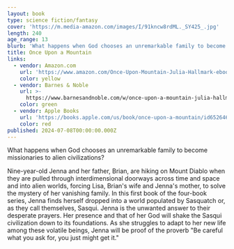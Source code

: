 ```yaml
---
layout: book
type: science fiction/fantasy
cover: 'https://m.media-amazon.com/images/I/91kncw8rdML._SY425_.jpg'
length: 240
age_range: 13
blurb: 'What happens when God chooses an unremarkable family to become missionaries to alien civilizations?'
title: Once Upon a Mountain
links:
  - vendor: Amazon.com
    url: 'https://www.amazon.com/Once-Upon-Mountain-Julia-Hallmark-ebook/dp/B0D92XPPL6'
    color: yellow
  - vendor: Barnes & Noble
    url: >-
      https://www.barnesandnoble.com/w/once-upon-a-mountain-julia-hallmark/1145849208?ean=9798887516820
    color: green
  - vendor: Apple Books
    url: 'https://books.apple.com/us/book/once-upon-a-mountain/id6526460937'
    color: red
published: 2024-07-08T00:00:00.000Z
---
```

What happens when God chooses an unremarkable family to become missionaries to alien civilizations?

Nine-year-old Jenna and her father, Brian, are hiking on Mount Diablo when they are pulled through interdimensional doorways across time and space and into alien worlds, forcing Lisa, Brian's wife and Jenna's mother, to solve the mystery of her vanishing family. In this first book of the four-book series, Jenna finds herself dropped into a world populated by Sasquatch or, as they call themselves, Sasqui. Jenna is the unwanted answer to their desperate prayers. Her presence and that of her God will shake the Sasqui civilization down to its foundations. As she struggles to adapt to her new life among these volatile beings, Jenna will be proof of the proverb "Be careful what you ask for, you just might get it."
